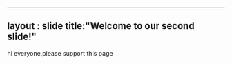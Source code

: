 ----
layout : slide
title:"Welcome to our second slide!"
----
hi everyone,please support this page

